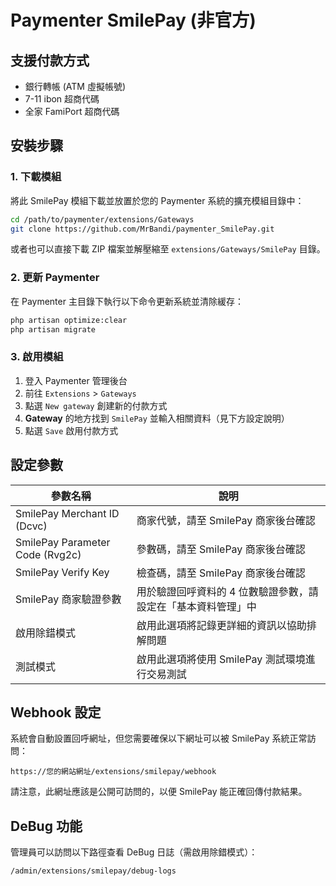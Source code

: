 # Paymenter SmilePay (非官方)

## 支援付款方式
- 銀行轉帳 (ATM 虛擬帳號)
- 7-11 ibon 超商代碼
- 全家 FamiPort 超商代碼

## 安裝步驟

### 1. 下載模組

將此 SmilePay 模組下載並放置於您的 Paymenter 系統的擴充模組目錄中：

```bash
cd /path/to/paymenter/extensions/Gateways
git clone https://github.com/MrBandi/paymenter_SmilePay.git
```

或者也可以直接下載 ZIP 檔案並解壓縮至 `extensions/Gateways/SmilePay` 目錄。

### 2. 更新 Paymenter

在 Paymenter 主目錄下執行以下命令更新系統並清除緩存：

```bash
php artisan optimize:clear
php artisan migrate
```

### 3. 啟用模組

1. 登入 Paymenter 管理後台
2. 前往 `Extensions` > `Gateways`
3. 點選 `New gateway` 創建新的付款方式
4. **Gateway** 的地方找到 `SmilePay` 並輸入相關資料（見下方設定說明）
5. 點選 `Save` 啟用付款方式

## 設定參數

| 參數名稱 | 說明 |
|---------|-----|
| SmilePay Merchant ID (Dcvc) | 商家代號，請至 SmilePay 商家後台確認 |
| SmilePay Parameter Code (Rvg2c) | 參數碼，請至 SmilePay 商家後台確認 |
| SmilePay Verify Key | 檢查碼，請至 SmilePay 商家後台確認 |
| SmilePay 商家驗證參數 | 用於驗證回呼資料的 4 位數驗證參數，請設定在「基本資料管理」中 |
| 啟用除錯模式 | 啟用此選項將記錄更詳細的資訊以協助排解問題 |
| 測試模式 | 啟用此選項將使用 SmilePay 測試環境進行交易測試 |

## Webhook 設定

系統會自動設置回呼網址，但您需要確保以下網址可以被 SmilePay 系統正常訪問：

```
https://您的網站網址/extensions/smilepay/webhook
```

請注意，此網址應該是公開可訪問的，以便 SmilePay 能正確回傳付款結果。

## DeBug 功能

管理員可以訪問以下路徑查看 DeBug 日誌（需啟用除錯模式）：

```
/admin/extensions/smilepay/debug-logs
```
